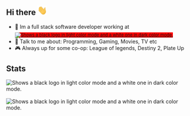 ## Hi there  <img src="https://raw.githubusercontent.com/nkshah2/nkshah2/main/media/wave.gif" width="26px" height="26px" />

- :briefcase: Im a full stack software developer working at&nbsp; [<sub style="background-color: red"><picture>
      <source media="(prefers-color-scheme: dark)" srcset="https://raw.githubusercontent.com/supertokens/supertokens-logo/796112db2f60bbced7521f30d5b3cecc40069788/logo/ST_full_logo_dark_theme.svg">
      <source media="(prefers-color-scheme: light)" srcset="https://raw.githubusercontent.com/supertokens/supertokens-logo/796112db2f60bbced7521f30d5b3cecc40069788/logo/ST_icon_light_theme.svg">
      <img alt="Shows a black logo in light color mode and a white one in dark color mode." src="https://raw.githubusercontent.com/supertokens/supertokens-logo/796112db2f60bbced7521f30d5b3cecc40069788/logo/ST_icon_light_theme.svg" height="20px">
    </picture></sub>](https://supertokens.com)
- :speech_balloon: Talk to me about: Programming, Gaming, Movies, TV etc
- :video_game: Always up for some co-op: League of legends, Destiny 2, Plate Up

## Stats

<picture>
    <source media="(prefers-color-scheme: dark)" srcset="https://github-readme-stats.vercel.app/api?username=nkshah2&show_icons=true&theme=radical">
    <source media="(prefers-color-scheme: light)" srcset="https://github-readme-stats.vercel.app/api?username=nkshah2&show_icons=true&theme=default">
    <img alt="Shows a black logo in light color mode and a white one in dark color mode." src="https://github-readme-stats.vercel.app/api?username=nkshah2&show_icons=true&theme=radical">
</picture>
&nbsp;
<picture>
    <source media="(prefers-color-scheme: dark)" srcset="https://github-readme-stats.vercel.app/api/top-langs?username=nkshah2&show_icons=true&theme=radical&layout=compact">
    <source media="(prefers-color-scheme: light)" srcset="https://github-readme-stats.vercel.app/api/top-langs?username=nkshah2&show_icons=true&theme=default&layout=compact">
    <img alt="Shows a black logo in light color mode and a white one in dark color mode." src="https://github-readme-stats.vercel.app/api/top-langs?username=nkshah2&show_icons=true&theme=radical&layout=compact">
</picture>
